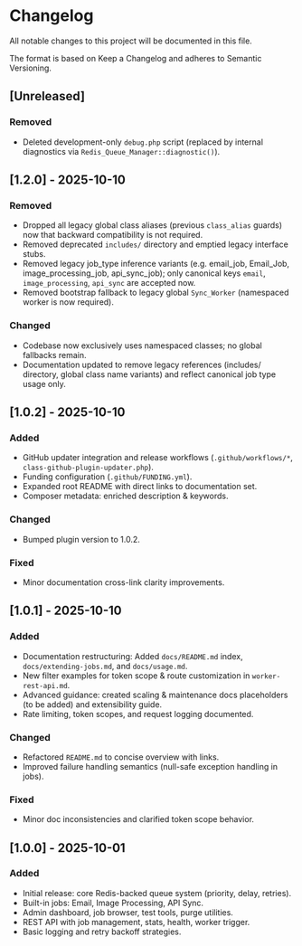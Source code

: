 # Changelog

All notable changes to this project will be documented in this file.

The format is based on Keep a Changelog and adheres to Semantic Versioning.

## [Unreleased]
### Removed
- Deleted development-only `debug.php` script (replaced by internal diagnostics via `Redis_Queue_Manager::diagnostic()`).

## [1.2.0] - 2025-10-10
### Removed
- Dropped all legacy global class aliases (previous `class_alias` guards) now that backward compatibility is not required.
- Removed deprecated `includes/` directory and emptied legacy interface stubs.
- Removed legacy job_type inference variants (e.g. email_job, Email_Job, image_processing_job, api_sync_job); only canonical keys `email`, `image_processing`, `api_sync` are accepted now.
- Removed bootstrap fallback to legacy global `Sync_Worker` (namespaced worker is now required).
### Changed
- Codebase now exclusively uses namespaced classes; no global fallbacks remain.
- Documentation updated to remove legacy references (includes/ directory, global class name variants) and reflect canonical job type usage only.

## [1.0.2] - 2025-10-10
### Added
- GitHub updater integration and release workflows (`.github/workflows/*`, `class-github-plugin-updater.php`).
- Funding configuration (`.github/FUNDING.yml`).
- Expanded root README with direct links to documentation set.
- Composer metadata: enriched description & keywords.

### Changed
- Bumped plugin version to 1.0.2.

### Fixed
- Minor documentation cross-link clarity improvements.

## [1.0.1] - 2025-10-10
### Added
- Documentation restructuring: Added `docs/README.md` index, `docs/extending-jobs.md`, and `docs/usage.md`.
- New filter examples for token scope & route customization in `worker-rest-api.md`.
- Advanced guidance: created scaling & maintenance docs placeholders (to be added) and extensibility guide.
- Rate limiting, token scopes, and request logging documented.

### Changed
- Refactored `README.md` to concise overview with links.
- Improved failure handling semantics (null-safe exception handling in jobs).

### Fixed
- Minor doc inconsistencies and clarified token scope behavior.

## [1.0.0] - 2025-10-01
### Added
- Initial release: core Redis-backed queue system (priority, delay, retries).
- Built-in jobs: Email, Image Processing, API Sync.
- Admin dashboard, job browser, test tools, purge utilities.
- REST API with job management, stats, health, worker trigger.
- Basic logging and retry backoff strategies.
